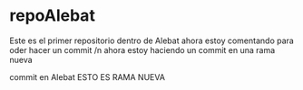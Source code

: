 # repoAlebat
Este es el primer repositorio dentro de Alebat
ahora estoy comentando para oder hacer un commit
/n ahora estoy haciendo un commit en una rama nueva

commit en Alebat
ESTO ES RAMA NUEVA


